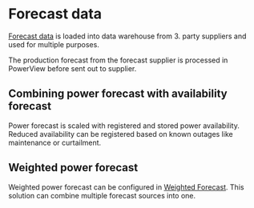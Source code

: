 # Forecast data

[Forecast data](../data_collection/forecast_data.md) is loaded into data warehouse from 3. party suppliers and used for multiple purposes.

The production forecast from the forecast supplier is processed in PowerView before sent out to supplier.

## Combining power forecast with availability forecast
Power forecast is scaled with registered and stored power availability.
Reduced availability can be registered based on known outages like maintenance or curtailment.

## Weighted power forecast
Weighted power forecast can be configured in [Weighted Forecast](../../user_interfaces/Forecasting/Setup%20and%20Administration/Setup%20and%20Administration.md).
This solution can combine multiple forecast sources into one.

